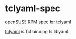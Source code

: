 # tclyaml-spec
openSUSE RPM spec for tclyaml

[tclyaml](https://github.com/andreas-kupries/tclyaml) is
Tcl binding to libyaml.

